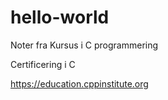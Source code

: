 # hello-world
Noter fra Kursus i C programmering

Certificering i C

https://education.cppinstitute.org

